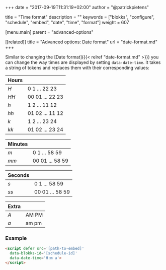+++
date            = "2017-09-19T11:31:19+02:00"
author          = "@patrickpietens"

title           = "Time format"
description     = ""
keywords        = ["blokks", "configure", "schedule", "embed", "date", "time", "format"]
weight          = 607

[menu.main]
parent          = "advanced-options"

[[related]]
title = "Advanced options: Date format"
url = "date-format.md"
+++

Similar to changing the [Date format]({{< relref "date-format.md" >}}) you can change the way times are displayed by setting `data-date-time`. It takes a string of tokens and replaces them with their corresponding values:

| Hours |   |
|-------|---|
| *H* | 0 1 ... 22 23 |
| *HH* | 00 01 ... 22 23 |
| *h* | 1 2 ... 11 12 |
| *hh* | 01 02 ... 11 12 |
| *k* | 1 2 ... 23 24 |
| *kk* | 01 02 ... 23 24 |

| Minutes |   |
|---------|---|
| *m* | 0 1 ... 58 59 |
| *mm* | 00 01 ... 58 59 |

| Seconds |   |
|---------|---|
| *s* | 0 1 ... 58 59 |
| *ss* | 00 01 ... 58 59 |

| Extra |   |
|-------|---|
| *A* | AM PM |
| *a* | am pm |

### Example

```html
<script	defer src='[path-to-embed]'
  data-blokks-id='[schedule-id]'
  data-date-time='H:m a'>
</script>
```
